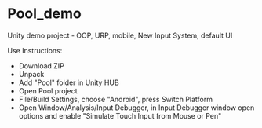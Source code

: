 # Pool_demo
Unity demo project - OOP, URP, mobile, New Input System, default UI

Use Instructions:
- Download ZIP
- Unpack
- Add "Pool" folder in Unity HUB
- Open Pool project
- File/Build Settings, choose "Android", press Switch Platform
- Open Window/Analysis/Input Debugger, in Input Debugger window open options and enable "Simulate Touch Input from Mouse or Pen"
